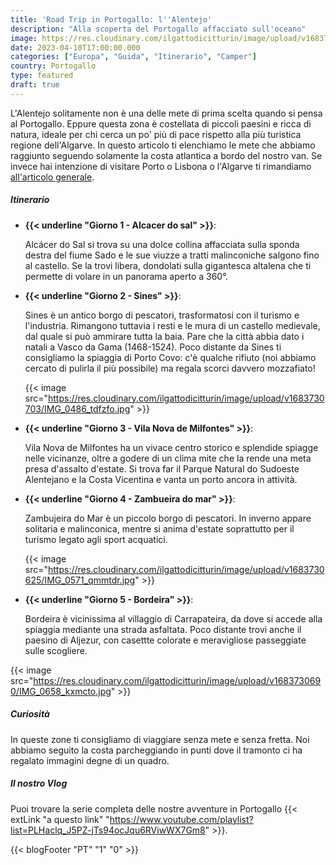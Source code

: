 ```yaml
---
title: 'Road Trip in Portogallo: l''Alentejo'
description: "Alla scoperta del Portogallo affacciato sull'oceano"
image: https://res.cloudinary.com/ilgattodicitturin/image/upload/v1683730729/IMG_0723_n3ptpi.jpg
date: 2023-04-10T17:00:00.000
categories: ["Europa", "Guida", "Itinerario", "Camper"]
country: Portogallo 
type: featured
draft: true
---
```


L'Alentejo solitamente non è una delle mete di prima scelta quando si pensa al Portogallo. Eppure questa zona è costellata di piccoli paesini e ricca di natura, ideale per chi cerca un po' più di pace rispetto alla più turistica regione dell'Algarve. In questo articolo ti elenchiamo le mete che abbiamo raggiunto seguendo solamente la costa atlantica a bordo del nostro van.
Se invece hai intenzione di visitare Porto o Lisbona o l'Algarve ti rimandiamo [all'articolo generale](/blog/viaggio-portogallo-in-camper-itinerari/).

##### Itinerario

- **{{< underline "Giorno 1 - Alcacer do sal" >}}**: 
  
  Alcácer do Sal si trova su una dolce collina affacciata sulla sponda destra del fiume Sado e le sue viuzze a tratti malinconiche salgono fino al castello. Se la trovi libera, dondolati sulla gigantesca altalena che ti permette di volare in un panorama aperto a 360°.


- **{{< underline "Giorno 2 - Sines" >}}**: 
  
  Sines è un antico borgo di pescatori, trasformatosi con il turismo e l'industria. Rimangono tuttavia i resti e le mura di un castello medievale, dal quale si può ammirare tutta la baia. Pare che la città abbia dato i natali a Vasco da Gama (1468-1524). Poco distante da Sines ti consigliamo la spiaggia di Porto Covo: c'è qualche rifiuto (noi abbiamo cercato di pulirla il più possibile) ma regala scorci davvero mozzafiato!

  {{< image src="https://res.cloudinary.com/ilgattodicitturin/image/upload/v1683730703/IMG_0486_tdfzfo.jpg" >}}


- **{{< underline "Giorno 3 - Vila Nova de Milfontes" >}}**:  
  
  Vila Nova de Milfontes ha un vivace centro storico e splendide spiagge nelle vicinanze, oltre a godere di un clima mite che la rende una meta presa d'assalto d'estate. Si trova far il Parque Natural do Sudoeste Alentejano e la Costa Vicentina e vanta un porto ancora in attività.

- **{{< underline "Giorno 4 - Zambueira do mar" >}}**: 
  
  Zambujeira do Mar è un piccolo borgo di pescatori. In inverno appare solitaria e malinconica, mentre si anima d'estate soprattutto per il turismo legato agli sport acquatici. 

  {{< image src="https://res.cloudinary.com/ilgattodicitturin/image/upload/v1683730625/IMG_0571_qmmtdr.jpg" >}}

- **{{< underline "Giorno 5 - Bordeira" >}}**: 
  
  Bordeira è vicinissima al villaggio di Carrapateira, da dove si accede alla spiaggia mediante una strada asfaltata. Poco distante trovi anche il paesino di Aljezur, con casettte colorate e meravigliose passeggiate sulle scogliere.


{{< image src="https://res.cloudinary.com/ilgattodicitturin/image/upload/v1683730690/IMG_0658_kxmcto.jpg" >}}


##### Curiosità
In queste zone ti consigliamo di viaggiare senza mete e senza fretta. Noi abbiamo seguito la costa parcheggiando in punti dove il tramonto ci ha regalato immagini degne di un quadro. 

##### Il nostro Vlog 

Puoi trovare la serie completa delle nostre avventure in Portogallo {{< extLink "a questo link" "https://www.youtube.com/playlist?list=PLHaclq_J5PZ-jTs94ocJqu6RViwWX7Gm8" >}}.


<!-- <div id="Mappe"></div> -->

<!-- ##### Le nostre mappe -->
<!-- Di seguito puoi consultare comodamente le mappe relative al nostro vi lasciamo il link alle mappe che 

{{< gmap "https://www.google.com/maps/d/u/0/embed?mid=1iWT57E7IXes2FIwpnvDKgvbrL740gmU&ehbc=2E312F" >}} -->

{{< blogFooter "PT" "1" "0" >}}

